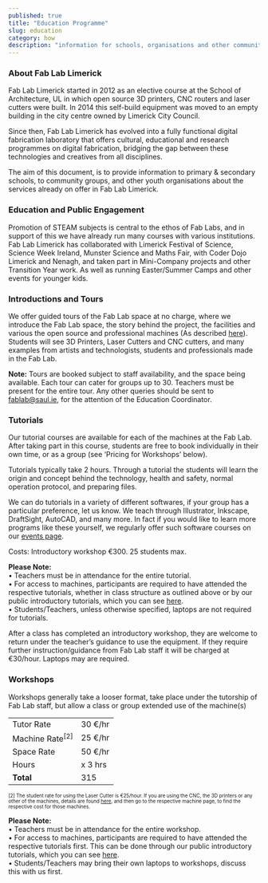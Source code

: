 ```yaml
---
published: true
title: "Education Programme"
slug: education
category: how
description: "information for schools, organisations and other community groups about Fab Lab Limerick's Educational Programme"
---
```


### About Fab Lab Limerick

Fab Lab Limerick started in 2012 as an elective course at the School of Architecture, UL in which open source 3D printers, CNC routers and laser cutters were built. In 2014 this self-build equipment was moved to an empty building in the city centre owned by Limerick City Council.

Since then, Fab Lab Limerick has evolved into a fully functional digital fabrication laboratory that offers cultural, educational and research programmes on digital fabrication, bridging the gap between these technologies and creatives from all disciplines.

The aim of this document, is to provide information to primary & secondary schools, to community groups, and other youth organisations about the services already on offer in Fab Lab Limerick.


### Education and Public Engagement

Promotion of STEAM subjects is central to the ethos of Fab Labs, and in support of this we have already run many courses with various institutions. Fab Lab Limerick has collaborated with Limerick Festival of Science, Science Week Ireland, Munster Science and Maths Fair, with Coder Dojo Limerick and Nenagh, and taken part in Mini-Company projects and other Transition Year work. As well as running Easter/Summer Camps and other events for younger kids.

### Introductions and Tours

We offer guided tours of the Fab Lab space at no charge, where we introduce the Fab Lab space, the story behind the project, the facilities and various the open source and professional machines (As described [here](http://fablab.saul.ie/how/equipment/)). Students will see 3D Printers, Laser Cutters and CNC cutters, and many examples from artists and technologists, students and professionals made in the Fab Lab.

**Note:** Tours are booked subject to staff availability, and the space being available. Each tour can cater for groups up to 30. Teachers must be present for the entire tour. Any other queries should be sent to fablab@saul.ie, for the attention of the Education Coordinator.

### Tutorials

Our tutorial courses are available for each of the machines at the Fab Lab. After taking part in this course, students are free to book individually in their own time, or as a group (see ‘Pricing for Workshops’ below).

Tutorials typically take 2 hours. Through a tutorial the students will learn the origin and concept behind the technology, health and safety, normal operation protocol, and preparing files.

We can do tutorials in a variety of different softwares, if your group has a particular preference, let us know. We teach through Illustrator, Inkscape, DraftSight, AutoCAD, and many more. In fact if you would like to learn more programs like these yourself, we regularly offer such software courses on our [events page](http://fablab.saul.ie/events).

Costs: Introductory workshop €300. 25 students max.

**Please Note:**<br>
• Teachers must be in attendance for the entire tutorial.<br>
• For access to machines, participants are required to have attended the respective tutorials, whether in class structure as outlined above or by our public introductory tutorials, which you can see [here](http://fablab.saul.ie/events).<br>
• Students/Teachers, unless otherwise specified, laptops are not required for tutorials.

After a class has completed an introductory workshop, they are welcome to return under the teacher’s guidance to use the equipment. If they require further instruction/guidance from Fab Lab staff it will be charged at €30/hour. Laptops may are required.

### Workshops

Workshops generally take a looser format, take place under the tutorship of Fab Lab staff, but allow a class or group extended use of the machine(s)

<table >
	<tr>
    	<td>Tutor Rate</td>
    	<td>30 €/hr</td>
  	</tr>
  	<tr>
    	<td>Machine Rate<sup>[2]</sup></td>
    	<td>25 €/hr</td>
  	</tr>
  	<tr>
    	<td>Space Rate</td>
    	<td>50 €/hr</td>
  	</tr>
  	<tr>
    	<td>Hours</td>
    	<td>x 3 hrs</td>
  	</tr>
  	<tr>
  		<td><b>Total</b></td>
    	<td>315</td>
  	</tr>
</table>

<sub><sup>[2] The student rate for using the Laser Cutter is €25/hour. If you are using the CNC, the 3D printers or any other of the machines, details are found [here](http://fablab.saul.ie/how/), and then go to the respective machine page, to find the respective cost for those machines.</sup></sub>

**Please Note:**<br>
• Teachers must be in attendance for the entire workshop.<br>
• For access to machines, participants are required to have attended the respective tutorials first. This can be done through our public introductory tutorials, which you can see [here](http://fablab.saul.ie/events).<br>
• Students/Teachers may bring their own laptops to workshops, discuss this with us first.
